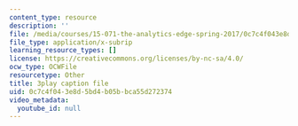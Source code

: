 ```yaml
---
content_type: resource
description: ''
file: /media/courses/15-071-the-analytics-edge-spring-2017/0c7c4f043e8d5bd4b05bbca55d272374_kntypWFmyyM.vtt
file_type: application/x-subrip
learning_resource_types: []
license: https://creativecommons.org/licenses/by-nc-sa/4.0/
ocw_type: OCWFile
resourcetype: Other
title: 3play caption file
uid: 0c7c4f04-3e8d-5bd4-b05b-bca55d272374
video_metadata:
  youtube_id: null
---
```

